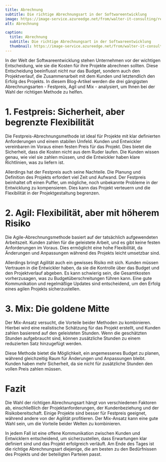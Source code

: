 ```yaml
---
title: Abrechnung
subtitle: Die richtige Abrechnungsart in der Softwareentwicklung
image: https://image-service.azureedge.net/from/walter-it-consulting/resize-to/2000/abrechnung.png
alt: Abrechnung

caption:
  title: Abrechnung
  subtitle: Die richtige Abrechnungsart in der Softwareentwicklung
  thumbnail: https://image-service.azureedge.net/from/walter-it-consulting/resize-to/320/abrechnung.png
---
```


In der Welt der Softwareentwicklung stehen Unternehmen vor der wichtigen Entscheidung, wie sie die Kosten für ihre Projekte abrechnen sollten. Diese Entscheidung beeinflusst nicht nur das Budget, sondern auch den Projektverlauf, die Zusammenarbeit mit dem Kunden und letztendlich den Erfolg des Projekts. In diesem Blog-Artikel werden die drei gängigsten Abrechnungsarten - Festpreis, Agil und Mix - analysiert, um Ihnen bei der Wahl der richtigen Methode zu helfen.

# 1. Festpreis: Sicherheit, aber begrenzte Flexibilität

Die Festpreis-Abrechnungsmethode ist ideal für Projekte mit klar definierten Anforderungen und einem stabilen Umfeld. Kunden und Entwickler vereinbaren im Voraus einen festen Preis für das Projekt. Dies bietet die Sicherheit, dass die Kosten nicht aus dem Ruder laufen. Die Kunden wissen genau, wie viel sie zahlen müssen, und die Entwickler haben klare Richtlinien, was zu liefern ist.

Allerdings hat der Festpreis auch seine Nachteile. Die Planung und Definition des Projekts erfordert viel Zeit und Aufwand. Der Festpreis beinhaltet oft einen Puffer, um mögliche, noch unbekannte Probleme in der Entwicklung zu kompensieren. Dies kann das Projekt verteuern und die Flexibilität in der Projektgestaltung begrenzen.

# 2. Agil: Flexibilität, aber mit höherem Risiko

Die Agile-Abrechnungsmethode basiert auf der tatsächlich aufgewendeten Arbeitszeit. Kunden zahlen für die geleistete Arbeit, und es gibt keine festen Anforderungen im Voraus. Dies ermöglicht eine hohe Flexibilität, da Änderungen und Anpassungen während des Projekts leicht umsetzbar sind.

Allerdings bringt Agilität auch ein gewisses Risiko mit sich. Kunden müssen Vertrauen in die Entwickler haben, da sie die Kontrolle über das Budget und den Projektverlauf abgeben. Es kann schwierig sein, die Gesamtkosten vorherzusagen, was zu Budgetüberschreitungen führen kann. Eine gute Kommunikation und regelmäßige Updates sind entscheidend, um den Erfolg eines agilen Projekts sicherzustellen.

# 3. Mix: Die goldene Mitte

Der Mix-Ansatz versucht, die Vorteile beider Methoden zu kombinieren. Hierbei wird eine realistische Schätzung für das Projekt erstellt, und Kunden zahlen basierend auf den geleisteten Stunden. Wenn die geschätzten Stunden aufgebraucht sind, können zusätzliche Stunden zu einem reduzierten Satz hinzugefügt werden.

Diese Methode bietet die Möglichkeit, ein angemessenes Budget zu planen, während gleichzeitig Raum für Änderungen und Anpassungen bleibt. Kunden haben mehr Sicherheit, da sie nicht für zusätzliche Stunden den vollen Preis zahlen müssen.

# Fazit

Die Wahl der richtigen Abrechnungsart hängt von verschiedenen Faktoren ab, einschließlich der Projektanforderungen, der Kundenbeziehung und der Risikobereitschaft. Einige Projekte sind besser für Festpreis geeignet, während andere von der Agilität profitieren. Der Mix-Ansatz kann eine gute Wahl sein, um die Vorteile beider Welten zu kombinieren.

In jedem Fall ist eine offene Kommunikation zwischen Kunden und Entwicklern entscheidend, um sicherzustellen, dass Erwartungen klar definiert sind und das Projekt erfolgreich verläuft. Am Ende des Tages ist die richtige Abrechnungsart diejenige, die am besten zu den Bedürfnissen des Projekts und der beteiligten Parteien passt.